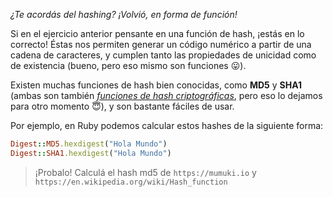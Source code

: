 _¿Te acordás del hashing? ¡Volvió, en forma de función!_

Si en el ejercicio anterior pensante en una función de hash, ¡estás en lo correcto! Éstas nos permiten generar un código numérico a partir de una cadena de caracteres, y cumplen tanto las propiedades de unicidad como de existencia (bueno, pero eso mismo son funciones :stuck_out_tongue:).  

Existen muchas funciones de hash bien conocidas, como **MD5** y **SHA1** (ambas son también [_funciones de hash criptográficas_](https://en.wikipedia.org/wiki/Cryptographic_hash_function), pero eso lo dejamos para otro momento :innocent:), y son bastante fáciles de usar. 

Por ejemplo, en Ruby podemos calcular estos hashes de la siguiente forma: 

```ruby
Digest::MD5.hexdigest("Hola Mundo")
Digest::SHA1.hexdigest("Hola Mundo")
```

> ¡Probalo! Calculá el hash md5 de `https://mumuki.io` y `https://en.wikipedia.org/wiki/Hash_function`
